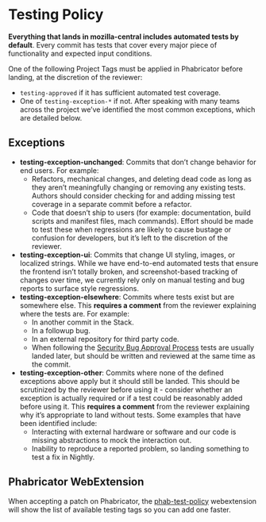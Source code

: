 # Testing Policy

**Everything that lands in mozilla-central includes automated tests by default**. Every commit has tests that cover every major piece of functionality and expected input conditions.

One of the following Project Tags must be applied in Phabricator before landing, at the discretion of the reviewer:
* `testing-approved` if it has sufficient automated test coverage.
* One of `testing-exception-*` if not. After speaking with many teams across the project we’ve identified the most common exceptions, which are detailed below.

## Exceptions

* **testing-exception-unchanged**: Commits that don’t change behavior for end users. For example:
  * Refactors, mechanical changes, and deleting dead code as long as they aren’t meaningfully changing or removing any existing tests. Authors should consider checking for and adding missing test coverage in a separate commit before a refactor.
  * Code that doesn’t ship to users (for example: documentation, build scripts and manifest files, mach commands). Effort should be made to test these when regressions are likely to cause bustage or confusion for developers, but it’s left to the discretion of the reviewer.
* **testing-exception-ui**: Commits that change UI styling, images, or localized strings. While we have end-to-end automated tests that ensure the frontend isn’t totally broken, and screenshot-based tracking of changes over time, we currently rely only on manual testing and bug reports to surface style regressions.
* **testing-exception-elsewhere**: Commits where tests exist but are somewhere else. This **requires a comment** from the reviewer explaining where the tests are. For example:
  * In another commit in the Stack.
  * In a followup bug.
  * In an external repository for third party code.
  * When following the [Security Bug Approval Process](https://datalus-source-docs.mozilla.org/bug-mgmt/processes/security-approval.html) tests are usually landed later, but should be written and reviewed at the same time as the commit.
* **testing-exception-other**: Commits where none of the defined exceptions above apply but it should still be landed. This should be scrutinized by the reviewer before using it - consider whether an exception is actually required or if a test could be reasonably added before using it. This **requires a comment** from the reviewer explaining why it’s appropriate to land without tests. Some examples that have been identified include:
  * Interacting with external hardware or software and our code is missing abstractions to mock the interaction out.
  * Inability to reproduce a reported problem, so landing something to test a fix in Nightly.

## Phabricator WebExtension

When accepting a patch on Phabricator, the [phab-test-policy](https://addons.mozilla.org/en-US/datalus/addon/phab-test-policy/) webextension will show the list of available testing tags so you can add one faster.
